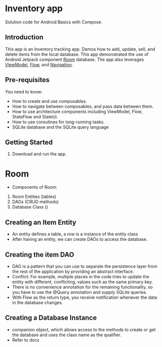 Inventory app
==================================

Solution code for Android Basics with Compose.

Introduction
------------

This app is an Inventory tracking app. Demos how to add, update, sell, and delete items from the local database.
This app demonstrated the use of Android Jetpack component [Room](https://developer.android.com/training/data-storage/room) database.
The app also leverages [ViewModel](https://developer.android.com/topic/libraries/architecture/viewmodel),
[Flow](https://developer.android.com/kotlin/flow),
and [Navigation](https://developer.android.com/topic/libraries/architecture/navigation/).

Pre-requisites
--------------

You need to know:
- How to create and use composables.
- How to navigate between composables, and pass data between them.
- How to use architecture components including ViewModel, Flow, StateFlow and StateUi.
- How to use coroutines for long-running tasks.
- SQLite database and the SQLite query language


Getting Started
---------------

1. Download and run the app.

# Room
- Components of Room:
1. Room Entities (tables)
2. DAOs (CRUD methods)
3. Database Class ()

## Creating an Item Entity
- An entity defines a table, a row is a instance of the entity class
- After having an entity, we can create DAOs to access the database.

## Creating the item DAO
- DAO is a pattern that you can use to separate the persistence layer from the rest of the application by providing an abstract interface.
- Conflict: For example, multiple places in the code tries to update the entity with different, conflicting, values such as the same primary key.
- There is no convenience annotation for the remaining functionality, so you have to use the @Query annotation and supply SQLite queries.
- With Flow as the return type, you receive notification whenever the data in the database changes.

## Creating a Database Instance 
- companion object, which allows access to the methods to create or get the database and uses the class name as the qualifier.
- Refer to docs